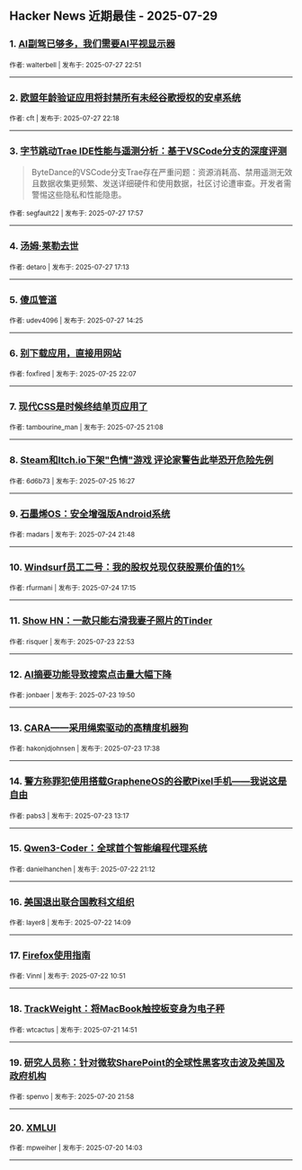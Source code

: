 ## Hacker News 近期最佳 - 2025-07-29


### 1. [AI副驾已够多，我们需要AI平视显示器](https://news.ycombinator.com/item?id=44705445)

<sub>作者: walterbell | 发布于: 2025-07-27 22:51</sub>

---

### 2. [欧盟年龄验证应用将封禁所有未经谷歌授权的安卓系统](https://news.ycombinator.com/item?id=44705240)

<sub>作者: cft | 发布于: 2025-07-27 22:18</sub>

---

### 3. [字节跳动Trae IDE性能与遥测分析：基于VSCode分支的深度评测](https://news.ycombinator.com/item?id=44703164)
> ByteDance的VSCode分支Trae存在严重问题：资源消耗高、禁用遥测无效且数据收集更频繁、发送详细硬件和使用数据，社区讨论遭审查。开发者需警惕这些隐私和性能隐患。

<sub>作者: segfault22 | 发布于: 2025-07-27 17:57</sub>

---

### 4. [汤姆·莱勒去世](https://news.ycombinator.com/item?id=44702782)

<sub>作者: detaro | 发布于: 2025-07-27 17:13</sub>

---

### 5. [傻瓜管道](https://news.ycombinator.com/item?id=44701555)

<sub>作者: udev4096 | 发布于: 2025-07-27 14:25</sub>

---

### 6. [别下载应用，直接用网站](https://news.ycombinator.com/item?id=44689059)

<sub>作者: foxfired | 发布于: 2025-07-25 22:07</sub>

---

### 7. [现代CSS是时候终结单页应用了](https://news.ycombinator.com/item?id=44688489)

<sub>作者: tambourine_man | 发布于: 2025-07-25 21:08</sub>

---

### 8. [Steam和Itch.io下架"色情"游戏 评论家警告此举恐开危险先例](https://news.ycombinator.com/item?id=44685011)

<sub>作者: 6d6b73 | 发布于: 2025-07-25 16:27</sub>

---

### 9. [石墨烯OS：安全增强版Android系统](https://news.ycombinator.com/item?id=44676691)

<sub>作者: madars | 发布于: 2025-07-24 21:48</sub>

---

### 10. [Windsurf员工二号：我的股权兑现仅获股票价值的1%](https://news.ycombinator.com/item?id=44673296)

<sub>作者: rfurmani | 发布于: 2025-07-24 17:15</sub>

---

### 11. [Show HN：一款只能右滑我妻子照片的Tinder](https://news.ycombinator.com/item?id=44664873)

<sub>作者: risquer | 发布于: 2025-07-23 22:53</sub>

---

### 12. [AI摘要功能导致搜索点击量大幅下降](https://news.ycombinator.com/item?id=44663227)

<sub>作者: jonbaer | 发布于: 2025-07-23 19:50</sub>

---

### 13. [CARA——采用绳索驱动的高精度机器狗](https://news.ycombinator.com/item?id=44661846)

<sub>作者: hakonjdjohnsen | 发布于: 2025-07-23 17:38</sub>

---

### 14. [警方称罪犯使用搭载GrapheneOS的谷歌Pixel手机——我说这是自由](https://news.ycombinator.com/item?id=44658908)

<sub>作者: pabs3 | 发布于: 2025-07-23 13:17</sub>

---

### 15. [Qwen3-Coder：全球首个智能编程代理系统](https://news.ycombinator.com/item?id=44653072)

<sub>作者: danielhanchen | 发布于: 2025-07-22 21:12</sub>

---

### 16. [美国退出联合国教科文组织](https://news.ycombinator.com/item?id=44647112)

<sub>作者: layer8 | 发布于: 2025-07-22 14:09</sub>

---

### 17. [Firefox使用指南](https://news.ycombinator.com/item?id=44645353)

<sub>作者: Vinnl | 发布于: 2025-07-22 10:51</sub>

---

### 18. [TrackWeight：将MacBook触控板变身为电子秤](https://news.ycombinator.com/item?id=44635808)

<sub>作者: wtcactus | 发布于: 2025-07-21 14:51</sub>

---

### 19. [研究人员称：针对微软SharePoint的全球性黑客攻击波及美国及政府机构](https://news.ycombinator.com/item?id=44629710)

<sub>作者: spenvo | 发布于: 2025-07-20 21:58</sub>

---

### 20. [XMLUI](https://news.ycombinator.com/item?id=44625292)

<sub>作者: mpweiher | 发布于: 2025-07-20 14:03</sub>

---
